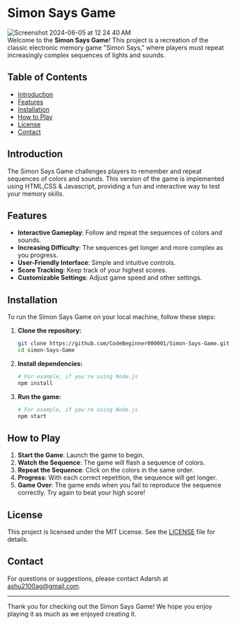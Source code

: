 # Simon Says Game
![Screenshot 2024-06-05 at 12 24 40 AM](https://github.com/CodeBeginner000001/Simon-Says-Game/assets/92913917/c73decb6-a1f4-4e0e-ae05-6b87448ec296)
<br>
Welcome to the **Simon Says Game**! This project is a recreation of the classic electronic memory game "Simon Says," where players must repeat increasingly complex sequences of lights and sounds.

## Table of Contents

- [Introduction](#introduction)
- [Features](#features)
- [Installation](#installation)
- [How to Play](#how-to-play)
- [License](#license)
- [Contact](#contact)

## Introduction

The Simon Says Game challenges players to remember and repeat sequences of colors and sounds. This version of the game is implemented using HTML,CSS & Javascript, providing a fun and interactive way to test your memory skills.

## Features

- **Interactive Gameplay**: Follow and repeat the sequences of colors and sounds.
- **Increasing Difficulty**: The sequences get longer and more complex as you progress.
- **User-Friendly Interface**: Simple and intuitive controls.
- **Score Tracking**: Keep track of your highest scores.
- **Customizable Settings**: Adjust game speed and other settings.

## Installation

To run the Simon Says Game on your local machine, follow these steps:

1. **Clone the repository:**
   ```bash
   git clone https://github.com/CodeBeginner000001/Simon-Says-Game.git
   cd simon-Says-Game
   ```

2. **Install dependencies:**
   ```bash
   # For example, if you're using Node.js
   npm install
   ```

3. **Run the game:**
   ```bash
   # For example, if you're using Node.js
   npm start
   ```

## How to Play

1. **Start the Game**: Launch the game to begin.
2. **Watch the Sequence**: The game will flash a sequence of colors.
3. **Repeat the Sequence**: Click on the colors in the same order.
4. **Progress**: With each correct repetition, the sequence will get longer.
5. **Game Over**: The game ends when you fail to reproduce the sequence correctly. Try again to beat your high score!


## License

This project is licensed under the MIT License. See the [LICENSE](LICENSE) file for details.

## Contact

For questions or suggestions, please contact Adarsh at ashu2100ag@gmail.com.

---

Thank you for checking out the Simon Says Game! We hope you enjoy playing it as much as we enjoyed creating it.

